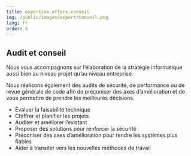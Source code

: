 ```yaml
---
title: expertise.offers.conseil
img: /public/images/expert/Conseil.png
lang: fr 
order: 4
---
```


## Audit et conseil

Nous vous accompagnons sur l’élaboration de la stratégie informatique aussi bien au niveau projet qu’au niveau entreprise.

Nous réalisons également des audits de sécurité, de performance ou de revue générale de code afin de préconiser des axes d’amélioration et de vous permettre de prendre les meilleures décisions.

* Évaluer la faisabilité technique
* Chiffrer et planifier les projets
* Auditer et améliorer l’existant
* Proposer des solutions pour renforcer la sécurité
* Préconiser des axes d’amélioration pour rendre les systèmes plus fiables
* Aider à transiter vers les nouvelles méthodes de travail
